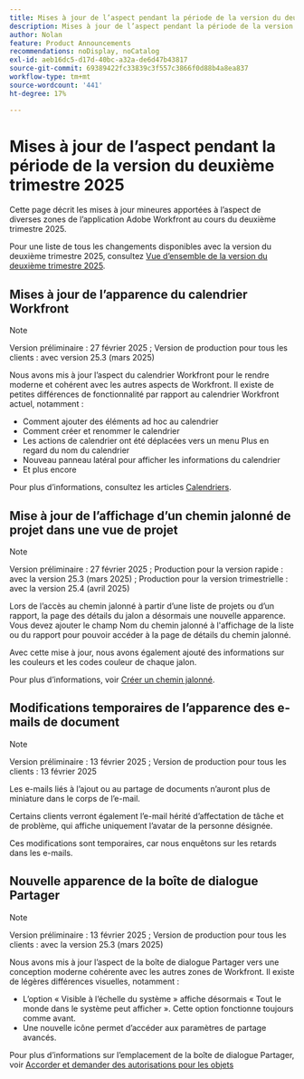 ```yaml
---
title: Mises à jour de l’aspect pendant la période de la version du deuxième trimestre 2025
description: Mises à jour de l’aspect pendant la période de la version du deuxième trimestre 2025
author: Nolan
feature: Product Announcements
recommendations: noDisplay, noCatalog
exl-id: aeb16dc5-d17d-40bc-a32a-de6d47b43817
source-git-commit: 69389422fc33839c3f557c3866f0d88b4a8ea837
workflow-type: tm+mt
source-wordcount: '441'
ht-degree: 17%

---
```


# Mises à jour de l’aspect pendant la période de la version du deuxième trimestre 2025

Cette page décrit les mises à jour mineures apportées à l’aspect de diverses zones de l’application Adobe Workfront au cours du deuxième trimestre 2025.

Pour une liste de tous les changements disponibles avec la version du deuxième trimestre 2025, consultez [Vue d’ensemble de la version du deuxième trimestre 2025](/help/quicksilver/product-announcements/product-releases/25-q2-release-activity/25-q2-release-overview.md).

## Mises à jour de l’apparence du calendrier Workfront

>[!NOTE]
>
>Version préliminaire : 27 février 2025 ; Version de production pour tous les clients : avec version 25.3 (mars 2025)

Nous avons mis à jour l’aspect du calendrier Workfront pour le rendre moderne et cohérent avec les autres aspects de Workfront. Il existe de petites différences de fonctionnalité par rapport au calendrier Workfront actuel, notamment :

* Comment ajouter des éléments ad hoc au calendrier
* Comment créer et renommer le calendrier
* Les actions de calendrier ont été déplacées vers un menu Plus en regard du nom du calendrier
* Nouveau panneau latéral pour afficher les informations du calendrier
* Et plus encore

Pour plus d’informations, consultez les articles [Calendriers](/help/quicksilver/reports-and-dashboards/reports/calendars/calendars.md).

## Mise à jour de l’affichage d’un chemin jalonné de projet dans une vue de projet

>[!NOTE]
>
>Version préliminaire : 27 février 2025 ; Production pour la version rapide : avec la version 25.3 (mars 2025) ; Production pour la version trimestrielle : avec la version 25.4 (avril 2025)

Lors de l’accès au chemin jalonné à partir d’une liste de projets ou d’un rapport, la page des détails du jalon a désormais une nouvelle apparence. Vous devez ajouter le champ Nom du chemin jalonné à l&#39;affichage de la liste ou du rapport pour pouvoir accéder à la page de détails du chemin jalonné.

Avec cette mise à jour, nous avons également ajouté des informations sur les couleurs et les codes couleur de chaque jalon.

Pour plus d’informations, voir [Créer un chemin jalonné](/help/quicksilver/administration-and-setup/customize-workfront/configure-approval-milestone-processes/create-milestone-path.md).

## Modifications temporaires de l’apparence des e-mails de document

>[!NOTE]
>
>Version préliminaire : 13 février 2025 ; Version de production pour tous les clients : 13 février 2025

Les e-mails liés à l’ajout ou au partage de documents n’auront plus de miniature dans le corps de l’e-mail.

Certains clients verront également l’e-mail hérité d’affectation de tâche et de problème, qui affiche uniquement l’avatar de la personne désignée.

Ces modifications sont temporaires, car nous enquêtons sur les retards dans les e-mails.

## Nouvelle apparence de la boîte de dialogue Partager

>[!NOTE]
>
>Version préliminaire : 13 février 2025 ; Version de production pour tous les clients : avec la version 25.3 (mars 2025)

Nous avons mis à jour l’aspect de la boîte de dialogue Partager vers une conception moderne cohérente avec les autres zones de Workfront. Il existe de légères différences visuelles, notamment :

* L’option « Visible à l’échelle du système » affiche désormais « Tout le monde dans le système peut afficher ». Cette option fonctionne toujours comme avant.
* Une nouvelle icône permet d’accéder aux paramètres de partage avancés.

Pour plus d’informations sur l’emplacement de la boîte de dialogue Partager, voir [Accorder et demander des autorisations pour les objets](/help/quicksilver/workfront-basics/grant-and-request-access-to-objects/grant-and-request-access-to-objects.md)
